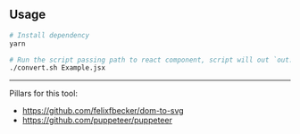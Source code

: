 ## Usage

```bash
# Install dependency
yarn

# Run the script passing path to react component, script will out `out.svg`
./convert.sh Example.jsx
```
---
Pillars for this tool: 
* https://github.com/felixfbecker/dom-to-svg
* https://github.com/puppeteer/puppeteer
